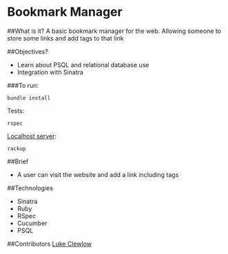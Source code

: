 # Bookmark Manager

##What is it? 
A basic bookmark manager for the web. Allowing someone to store some links and add tags to that link

##Objectives?
* Learn about PSQL and relational database use
* Integration with Sinatra

###To run:

```
bundle install
```

Tests:
```
rspec
```

[Localhost server](localhost:9292):
```
rackup
```

##Brief

* A user can visit the website and add a link including tags

##Technologies
* Sinatra
* Ruby
* RSpec
* Cucumber
* PSQL

##Contributors
[Luke Clewlow](https://github.com/lukeclewlow)  
